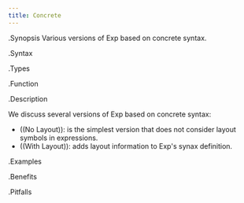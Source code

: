```yaml
---
title: Concrete
---
```


.Synopsis
Various versions of Exp based on concrete syntax.

.Syntax

.Types

.Function

.Description

We discuss several versions of Exp based on concrete syntax:

*  ((No Layout)): is the simplest version that does not consider layout symbols in expressions.
*  ((With Layout)): adds layout information to Exp's synax definition.


.Examples

.Benefits

.Pitfalls


